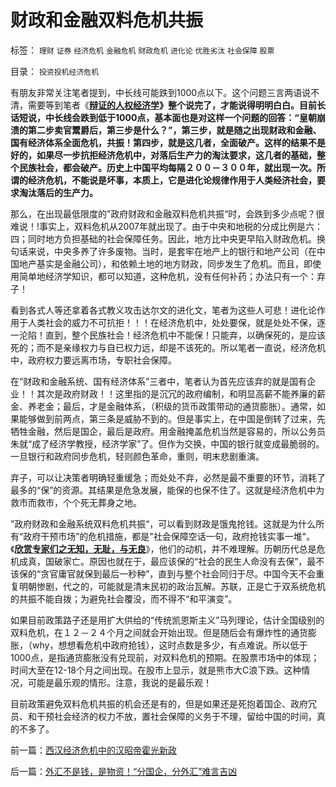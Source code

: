 # 财政和金融双料危机共振

标签： `理财` `证券` `经济危机` `金融危机` `财政危机` `进化论` `优胜劣汰` `社会保障` `股票` 

目录： `投资投机经济危机`

有朋友非常关注笔者提到，中长线可能跌到1000点以下。这个问题三言两语说不清，需要等到笔者《**[辩证的人权经济学](../../../2009/2/6/人权经济学.md)》整个说完了，才能说得明明白白。目前长话短说，**中长线会跌到低于1000点，基本面也是对这样一个问题的回答：“皇朝崩溃的第二步卖官鬻爵后，第三步是什么？”，第三步，就是**随之出现财政和金融、国有经济体系全面危机，共振！第四步，就是这几者，全面破产。这样的结果不是好的，如果尽一步抗拒经济危机中，对落后生产力的淘汰要求，这几者的基础，整个民族社会，都会破产。历史上中国平均每隔２００－３００年，就出现一次。所谓的经济危机，不能说是坏事，本质上，它是进化论规律作用于人类经济社会，要求淘汰落后的生产力。**

那么，在出现最低限度的”政府财政和金融双料危机共振“时，会跌到多少点呢？很难说！!事实上，双料危机从2007年就出现了。由于中央和地税的分成比例是六：四；同时地方负担基础的社会保障任务。因此，地方比中央更早陷入财政危机。换句话来说，中央多养了许多废物。当时，是套牢在地产上的银行和地产公司（在中国地产基实是金融公司），和依赖土地的地方财政，同步发生了危机。而且，即使用简单地经济学知识，都可以知道，这种危机，没有任何补药；办法只有一个：弃子！



看到各式人等还拿着各式教义攻击达尔文的进化文，笔者为这些人可悲！进化论作用于人类社会的威力不可抗拒！！！在经济危机中，处处要保，就是处处不保，逐一沦陷！直到，整个民族社会！经济危机中不能保！只能弃，以确保死的，是应该死的；而不是亲缘权力与自已权力远，却是不该死的。所以笔者一直说，经济危机中，政府权力要远离市场，专职社会保障。

在“财政和金融系统、国有经济体系”三者中，笔者认为首先应该弃的就是国有企业！！其次是政府财政！！这里指的是沉冗的政府编制，和明显高薪不能养廉的薪金、养老金；最后，才是金融体系，（积级的货币政策带动的通货膨胀）。通常，如果能够做到前两点，第三条是威胁不到的。但是事实上，在中国是倒转了过来，先牺牲金融，然后是国企，最后是政府。用金融掩盖危机当然是容易的，所以公务员朱就“成了经济学教授，经济学家”了。但作为交换，中国的银行就变成最脆弱的。一旦银行和政府同步危机，轻则颜色革命，重则，明末悲剧重演。

弃子，可以让决策者明确轻重缓急；而处处不弃，必然是最不重要的环节，消耗了最多的“保”的资源。其结果是危急发展，能保的也保不住了。这就是经济危机中为救市而救市，个个死无葬身之地。

”政府财政和金融系统双料危机共振“，可以看到财政是饿鬼抢钱。这就是为什么所有“政府干预市场”的危机措施，都是"社会保障空话一句，政府抢钱实事一堆"。《**[欣赏专家们之无知，无耻，与无良](../../../2008/10/20/欣赏专家们之无知，无耻，与无良.md)**》，他们的动机，并不难理解。历朝历代总是危机成真，国破家亡。原因也就在于，最应该保的“社会的民生人命没有去保”，最不该保的“贪官庸官就保到最后一秒种”，直到与整个社会同归于尽。中国今天不会重复明朝惨剧，代之的，可能就是清末民初的政治瓦解。苏联，正是亡于双系统危机的共振不能自拨；为避免社会覆没，而不得不“和平演变”。

如果目前政策路子还是用扩大供给的“传统凯恩斯主义”马列理论，估计全国级别的双料危机，在１２－２４个月之间就会开始出现。但是随后会有爆炸性的通货膨胀，（why，想想看危机中政府抢钱），这时点数是多少，有点难说。所以低于1000点，是指通货膨胀没有兑现前，对双料危机的预期。在股票市场中的体现；时间大至在12-18个月之间出现。在股市上显示，就是熊市大C浪下跌。这种情况，可能是最乐观的情形。注意，我说的是最乐观！



目前政策避免双料危机共振的机会还是有的，但是如果还是死抱着国企、政府冗员、和干预社会经济的权力不放，置社会保障的义务于不理，留给中国的时间，真的不多了。

前一篇：[西汉经济危机中的汉昭帝霍光新政](../../../2009/2/12/西汉经济危机中的汉昭帝霍光新政.md)

后一篇：[外汇不是钱，是物资！“分国企，分外汇”难言吉凶](../../../2009/2/14/外汇不是钱，是物资！“分国企，分外汇”难言吉凶.md)